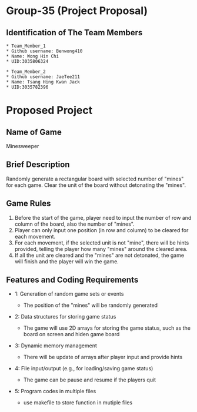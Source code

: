 # Group-35 (Project Proposal)

## Identification of The Team Members
```
* Team_Member_1 
* Github username: Benwong410 
* Name: Wong Hin Chi 
* UID:3035806324
```
```
* Team_Member_2
* Github username: JaeTee211
* Name: Tsang Hing Kwan Jack
* UID:3035782396
```

# Proposed Project

## Name of Game
Minesweeper

## Brief Description
Randomly generate a rectangular board with selected number of "mines" for each game. Clear the unit of the board without detonating the "mines".

## Game Rules
1. Before the start of the game, player need to input the number of row and column of the board, also the number of "mines".
2. Player can only input one position (in row and column) to be cleared for each movement.
3. For each movement, if the selected unit is not "mine", there will be hints provided, telling the player how many "mines" around the cleared area.
4. If all the unit are cleared and the "mines" are not detonated, the game will finish and the player will win the game.

## Features and Coding Requirements
* 1: Generation of random game sets or events
    * The position of the "mines" will be randomly generated

* 2: Data structures for storing game status
    * The game will use 2D arrays for storing the game status, such as the board on screen and hiden game board

* 3: Dynamic memory management
    * There will be update of arrays after player input and provide hints
    
* 4: File input/output (e.g., for loading/saving game status)
    * The game can be pause and resume if the players quit 
    
* 5: Program codes in multiple files
    * use makefile to store function in mutiple files
